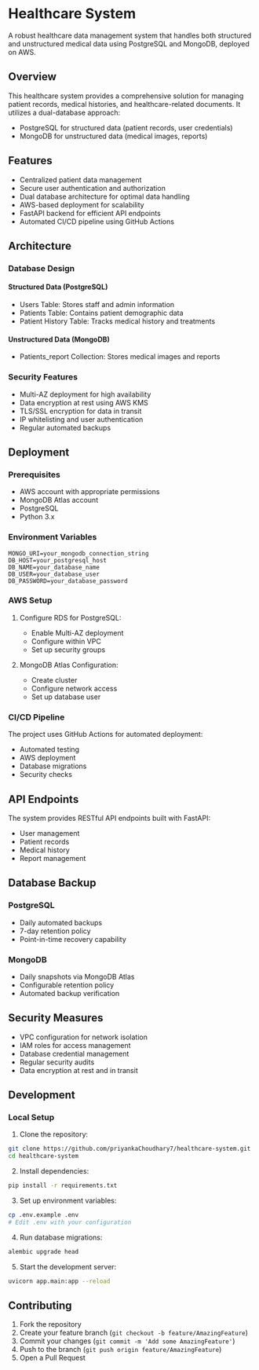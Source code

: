# Healthcare System

A robust healthcare data management system that handles both structured and unstructured medical data using PostgreSQL and MongoDB, deployed on AWS.

## Overview

This healthcare system provides a comprehensive solution for managing patient records, medical histories, and healthcare-related documents. It utilizes a dual-database approach:
- PostgreSQL for structured data (patient records, user credentials)
- MongoDB for unstructured data (medical images, reports)

## Features

- Centralized patient data management
- Secure user authentication and authorization
- Dual database architecture for optimal data handling
- AWS-based deployment for scalability
- FastAPI backend for efficient API endpoints
- Automated CI/CD pipeline using GitHub Actions

## Architecture

### Database Design

#### Structured Data (PostgreSQL)
- Users Table: Stores staff and admin information
- Patients Table: Contains patient demographic data
- Patient History Table: Tracks medical history and treatments

#### Unstructured Data (MongoDB)
- Patients_report Collection: Stores medical images and reports

### Security Features

- Multi-AZ deployment for high availability
- Data encryption at rest using AWS KMS
- TLS/SSL encryption for data in transit
- IP whitelisting and user authentication
- Regular automated backups

## Deployment

### Prerequisites
- AWS account with appropriate permissions
- MongoDB Atlas account
- PostgreSQL
- Python 3.x

### Environment Variables

```
MONGO_URI=your_mongodb_connection_string
DB_HOST=your_postgresql_host
DB_NAME=your_database_name
DB_USER=your_database_user
DB_PASSWORD=your_database_password
```

### AWS Setup

1. Configure RDS for PostgreSQL:
   - Enable Multi-AZ deployment
   - Configure within VPC
   - Set up security groups

2. MongoDB Atlas Configuration:
   - Create cluster
   - Configure network access
   - Set up database user

### CI/CD Pipeline

The project uses GitHub Actions for automated deployment:
- Automated testing
- AWS deployment
- Database migrations
- Security checks

## API Endpoints

The system provides RESTful API endpoints built with FastAPI:
- User management
- Patient records
- Medical history
- Report management

## Database Backup

### PostgreSQL
- Daily automated backups
- 7-day retention policy
- Point-in-time recovery capability

### MongoDB
- Daily snapshots via MongoDB Atlas
- Configurable retention policy
- Automated backup verification

## Security Measures

- VPC configuration for network isolation
- IAM roles for access management
- Database credential management
- Regular security audits
- Data encryption at rest and in transit

## Development

### Local Setup

1. Clone the repository:
```bash
git clone https://github.com/priyankaChoudhary7/healthcare-system.git
cd healthcare-system
```

2. Install dependencies:
```bash
pip install -r requirements.txt
```

3. Set up environment variables:
```bash
cp .env.example .env
# Edit .env with your configuration
```

4. Run database migrations:
```bash
alembic upgrade head
```

5. Start the development server:
```bash
uvicorn app.main:app --reload
```

## Contributing

1. Fork the repository
2. Create your feature branch (`git checkout -b feature/AmazingFeature`)
3. Commit your changes (`git commit -m 'Add some AmazingFeature'`)
4. Push to the branch (`git push origin feature/AmazingFeature`)
5. Open a Pull Request
